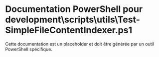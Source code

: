 # Documentation PowerShell pour development\scripts\utils\Test-SimpleFileContentIndexer.ps1

Cette documentation est un placeholder et doit être générée par un outil PowerShell spécifique.
